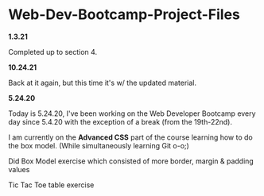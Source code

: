 # Web-Dev-Bootcamp-Project-Files

**1.3.21**

Completed up to section 4.

**10.24.21**

Back at it again, but this time it's w/ the updated material.

**5.24.20**

Today is 5.24.20, I've been working on the Web Developer Bootcamp every day since 5.4.20 with the exception of a break (from the 19th-22nd).


I am currently on the **Advanced CSS** part of the course learning how to do the box model. (While simultaneously  learning Git o-o;)



Did Box Model exercise which consisted of more border, margin & padding values

Tic Tac Toe table exercise
